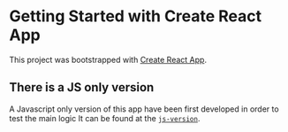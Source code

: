 # Getting Started with Create React App

This project was bootstrapped with [Create React App](https://github.com/facebook/create-react-app).

## There is a JS only version

A Javascript only version of this app have been first developed in order to test the main logic
It can be found at the [```js-version```](https://github.com/MaxWilliamJF/swapi-stops/tree/js-version).

